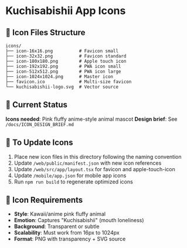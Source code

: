 # Kuchisabishii App Icons

## 📁 Icon Files Structure

```
icons/
├── icon-16x16.png          # Favicon small
├── icon-32x32.png          # Favicon standard
├── icon-180x180.png        # Apple touch icon
├── icon-192x192.png        # PWA icon small
├── icon-512x512.png        # PWA icon large
├── icon-1024x1024.png      # Master icon
├── favicon.ico             # Multi-size favicon
└── kuchisabishii-logo.svg  # Vector source
```

## 🎨 Current Status

**Icons needed**: Pink fluffy anime-style animal mascot
**Design brief**: See `/docs/ICON_DESIGN_BRIEF.md`

## 🔄 To Update Icons

1. Place new icon files in this directory following the naming convention
2. Update `/web/public/manifest.json` with new icon references  
3. Update `/web/src/app/layout.tsx` for favicon and apple-touch-icon
4. Update `/mobile/app.json` for mobile app icons
5. Run `npm run build` to regenerate optimized icons

## 📐 Icon Requirements

- **Style**: Kawaii/anime pink fluffy animal
- **Emotion**: Captures "Kuchisabishii" (mouth loneliness)  
- **Background**: Transparent or subtle
- **Scalability**: Must work from 16px to 1024px
- **Format**: PNG with transparency + SVG source